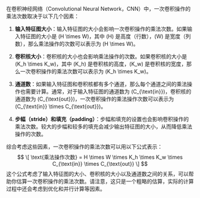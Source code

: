 在卷积神经网络（Convolutional Neural Network，CNN）中，一次卷积操作的乘法次数取决于以下几个因素：

1. **输入特征图大小**：输入特征图的大小会影响一次卷积操作的乘法次数。如果输入特征图的大小是 \(H \times W\)，其中 \(H\) 是高度（行数），\(W\) 是宽度（列数），那么乘法操作的次数可以表示为 \(H \times W\)。

2. **卷积核大小**：卷积核的大小也会影响乘法操作的次数。如果卷积核的大小是 \(K_h \times K_w\)，其中 \(K_h\) 是卷积核的高度，\(K_w\) 是卷积核的宽度，那么一次卷积操作的乘法次数可以表示为 \(K_h \times K_w\)。

3. **通道数**：如果输入特征图和卷积核都有多个通道，那么每个通道之间的乘法操作也需要计算。通常，对于输入特征图的通道数为 \(C_{\text{in}}\)，卷积核的通道数为 \(C_{\text{out}}\)，一次卷积操作的乘法操作次数可以表示为 \(C_{\text{in}} \times C_{\text{out}}\)。

4. **步幅（stride）和填充（padding）**：步幅和填充的设置也会影响卷积操作的乘法次数。较大的步幅和较多的填充会减少输出特征图的大小，从而降低乘法操作的次数。

综合考虑这些因素，一次卷积操作的乘法次数可以用以下公式表示：
$$
\[
\text{乘法操作次数} = H \times W \times K_h \times K_w \times C_{\text{in}} \times C_{\text{out}}
\]
$$
这个公式考虑了输入特征图的大小、卷积核的大小以及通道数之间的关系，可以帮助你估算一次卷积操作的乘法次数。请注意，这只是一个粗略的估算，实际的计算过程中还会考虑到优化和并行计算等因素。